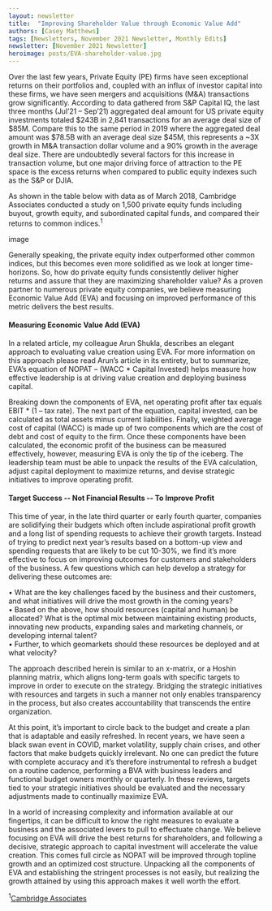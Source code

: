 ```yaml
---
layout: newsletter
title:  "Improving Shareholder Value through Economic Value Add"
authors: [Casey Matthews]
tags: [Newsletters, November 2021 Newsletter, Monthly Edits]
newsletter: [November 2021 Newsletter]
heroimage: posts/EVA-shareholder-value.jpg
---
```

Over the last few years, Private Equity (PE) firms have seen exceptional returns on their portfolios and, coupled with an influx of investor capital into these firms, we have seen mergers and acquisitions (M&A) transactions grow significantly. According to data gathered from S&P Capital IQ, the last three months (Jul’21 – Sep’21) aggregated deal amount for US private equity investments totaled $243B in 2,841 transactions for an average deal size of $85M. Compare this to the same period in 2019 where the aggregated deal amount was $78.5B with an average deal size $45M, this represents a ~3X growth in M&A transaction dollar volume and a 90% growth in the average deal size. There are undoubtedly several factors for this increase in transaction volume, but one major driving force of attraction to the PE space is the excess returns when compared to public equity indexes such as the S&P or DJIA. 

As shown in the table below with data as of March 2018, Cambridge Associates conducted a study on 1,500 private equity funds including buyout, growth equity, and subordinated capital funds, and compared their returns to common indices.<sup>1</sup>

image

Generally speaking, the private equity index outperformed other common indices, but this becomes even more solidified as we look at longer time-horizons. So, how do private equity funds consistently deliver higher returns and assure that they are maximizing shareholder value? As a proven partner to numerous private equity companies, we believe measuring Economic Value Add (EVA) and focusing on improved performance of this metric delivers the best results.

#### Measuring Economic Value Add (EVA)

In a related article, my colleague Arun Shukla, describes an elegant approach to evaluating value creation using EVA. For more information on this approach please read Arun’s article in its entirety, but to summarize, EVA’s equation of NOPAT – (WACC * Capital Invested) helps measure how effective leadership is at driving value creation and deploying business capital. 

Breaking down the components of EVA, net operating profit after tax equals EBIT * (1 – tax rate). The next part of the equation, capital invested, can be calculated as total assets minus current liabilities. Finally, weighted average cost of capital (WACC) is made up of two components which are the cost of debt and cost of equity to the firm. Once these components have been calculated, the economic profit of the business can be measured effectively, however, measuring EVA is only the tip of the iceberg. The leadership team must be able to unpack the results of the EVA calculation, adjust capital deployment to maximize returns, and devise strategic initiatives to improve operating profit.

#### Target Success -- Not Financial Results -- To Improve Profit

This time of year, in the late third quarter or early fourth quarter, companies are solidifying their budgets which often include aspirational profit growth and a long list of spending requests to achieve their growth targets. Instead of trying to predict next year’s results based on a bottom-up view and spending requests that are likely to be cut 10-30%, we find it’s more effective to focus on improving outcomes for customers and stakeholders of the business. A few questions which can help develop a strategy for delivering these outcomes are:

•	What are the key challenges faced by the business and their customers, and what initiatives will drive the most growth in the coming years?<br>
•	Based on the above, how should resources (capital and human) be allocated? What is the optimal mix between maintaining existing products, innovating new products, expanding sales and marketing channels, or developing internal talent?<br>
•	Further, to which geomarkets should these resources be deployed and at what velocity?

The approach described herein is similar to an x-matrix, or a Hoshin planning matrix, which aligns long-term goals with specific targets to improve in order to execute on the strategy. Bridging the strategic initiatives with resources and targets in such a manner not only enables transparency in the process, but also creates accountability that transcends the entire organization.

At this point, it’s important to circle back to the budget and create a plan that is adaptable and easily refreshed. In recent years, we have seen a black swan event in COVID, market volatility, supply chain crises, and other factors that make budgets quickly irrelevant. No one can predict the future with complete accuracy and it’s therefore instrumental to refresh a budget on a routine cadence, performing a BVA with business leaders and functional budget owners monthly or quarterly. In these reviews, targets tied to your strategic initiatives should be evaluated and the necessary adjustments made to continually maximize EVA.

In a world of increasing complexity and information available at our fingertips, it can be difficult to know the right measures to evaluate a business and the associated levers to pull to effectuate change. We believe focusing on EVA will drive the best returns for shareholders, and following a decisive, strategic approach to capital investment will accelerate the value creation. This comes full circle as NOPAT will be improved through topline growth and an optimized cost structure. Unpacking all the components of EVA and establishing the stringent processes is not easily, but realizing the growth attained by using this approach makes it well worth the effort. 

<sup>1</sup><a href="cambridgeassociates.com" target="blank">Cambridge Associates</a>
